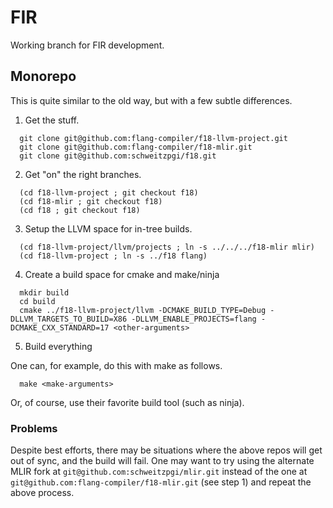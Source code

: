 <!--===- README.md 
  
   Part of the LLVM Project, under the Apache License v2.0 with LLVM Exceptions.
   See https://llvm.org/LICENSE.txt for license information.
   SPDX-License-Identifier: Apache-2.0 WITH LLVM-exception
  
-->

# FIR

Working branch for FIR development.

## Monorepo

This is quite similar to the old way, but with a few subtle differences.

1. Get the stuff.

```
  git clone git@github.com:flang-compiler/f18-llvm-project.git
  git clone git@github.com:flang-compiler/f18-mlir.git
  git clone git@github.com:schweitzpgi/f18.git 
```

2. Get "on" the right branches.

```
  (cd f18-llvm-project ; git checkout f18)
  (cd f18-mlir ; git checkout f18)
  (cd f18 ; git checkout f18)
```
             
3. Setup the LLVM space for in-tree builds.
   
``` 
  (cd f18-llvm-project/llvm/projects ; ln -s ../../../f18-mlir mlir)
  (cd f18-llvm-project ; ln -s ../f18 flang)
```

4. Create a build space for cmake and make/ninja

```
  mkdir build
  cd build
  cmake ../f18-llvm-project/llvm -DCMAKE_BUILD_TYPE=Debug -DLLVM_TARGETS_TO_BUILD=X86 -DLLVM_ENABLE_PROJECTS=flang -DCMAKE_CXX_STANDARD=17 <other-arguments>
```

5. Build everything

One can, for example, do this with make as follows.

```
  make <make-arguments>
```

Or, of course, use their favorite build tool (such as ninja).

### Problems

Despite best efforts, there may be situations where the above repos will
get out of sync, and the build will fail.  One may want to try using the
alternate MLIR fork at `git@github.com:schweitzpgi/mlir.git` instead of the
one at `git@github.com:flang-compiler/f18-mlir.git` (see step 1) and repeat
the above process.
